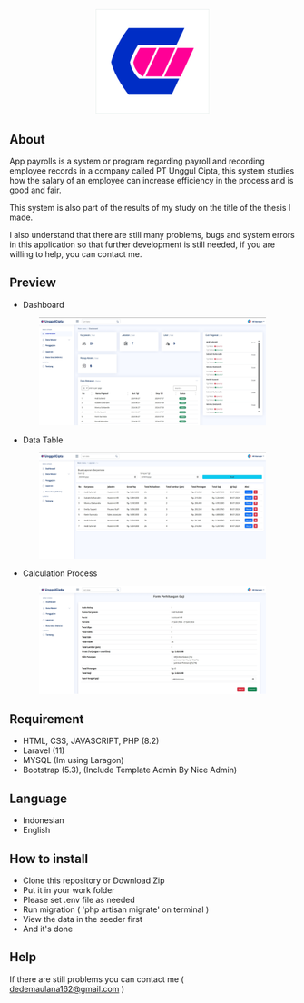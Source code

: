 <p align="center"><a href="#" target="_blank"><img src="/public/icons/logouci.jpg" width="200" alt="Logo perusahaan"></a></p>


## About

App payrolls is a system or program regarding payroll and recording employee records in a company called PT Unggul Cipta, this system studies how the salary of an employee can increase efficiency in the process and is good and fair.

This system is also part of the results of my study on the title of the thesis I made.

I also understand that there are still many problems, bugs and system errors in this application so that further development is still needed, if you are willing to help, you can contact me.


## Preview

- Dashboard
<p align="center"><a href="#" target="_blank"><img src="/public/images/dashboard-preview.png" width="400" alt="preview perusahaan"></a></p>

- Data Table
<p align="center"><a href="#" target="_blank"><img src="/public/images/data-payroll-preview.png" width="400" alt="preview perusahaan"></a></p>

- Calculation Process
<p align="center"><a href="#" target="_blank"><img src="/public/images/procces-payroll.png" width="400" alt="preview"></a></p>

## Requirement
- HTML, CSS, JAVASCRIPT, PHP (8.2)
- Laravel (11)
- MYSQL (Im using Laragon)
- Bootstrap (5.3), (Include Template Admin By Nice Admin)

## Language
- Indonesian
- English

## How to install
- Clone this repository or Download Zip 
- Put it in your work folder
- Please set .env file as needed
- Run migration ( 'php artisan migrate' on terminal )
- View the data in the seeder first
- And it's done

## Help
If there are still problems you can contact me ( dedemaulana162@gmail.com )